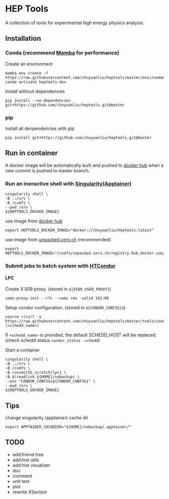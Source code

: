 # HEP Tools

A collection of tools for experimental high energy physics analysis.

## Installation

### Conda (recommend [Mamba](https://mamba.readthedocs.io/) for performance)

Create an environment

    mamba env create -f https://raw.githubusercontent.com/chuyuanliu/heptools/master/environment.yml
    conda activate heptools-dev
Install without dependencies

    pip install --no-dependencies git+https://github.com/chuyuanliu/heptools.git@master

### pip

Install all denpendencies with pip

    pip install git+https://github.com/chuyuanliu/heptools.git@master

## Run in container

A docker image will be automatically built and pushed to [docker hub](https://hub.docker.com/repository/docker/chuyuanliu/heptools) when a new commit is pushed to master branch.

### Run an ineractive shell with [Singularity(Apptainer)](https://apptainer.org/docs/user/latest/)

    singularity shell \
    -B .:/srv \
    -B /cvmfs \
    --pwd /srv \
    ${HEPTOOLS_DOCKER_IMAGE}
use image from [docker hub](https://hub.docker.com/repository/docker/chuyuanliu/heptools)

    export HEPTOOLS_DOCKER_IMAGE="docker://chuyuanliu/heptools:latest"
use image from [unpacked.cern.ch](https://cvmfs.readthedocs.io/en/latest/cpt-containers.html#using-unpacked-cern-ch) (recommended)

    export HEPTOOLS_DOCKER_IMAGE="/cvmfs/unpacked.cern.ch/registry.hub.docker.com/chuyuanliu/heptools:latest"

### Submit jobs to batch system with [HTCondor](https://htcondor.readthedocs.io/)

#### LPC

Create X.509 proxy. (stored in `${X509_USER_PROXY}`)

    voms-proxy-init --rfc --voms cms -valid 192:00

Setup condor configuration. (stored in `${CONDOR_CONFIG}$`)

    source <(curl -s https://raw.githubusercontent.com/chuyuanliu/heptools/master/tools/condor_config_lpc.sh) [<schedd_name>]
If `<schedd_name>` is provided, the default SCHEDD_HOST will be replaced. (check schedd status `condor_status -schedd`)

Start a container

    singularity shell \
    -B .:/srv \
    -B /cvmfs \
    -B /uscmst1b_scratch/lpc1 \
    -B $(readlink ${HOME}/nobackup) \
    --env "CONDOR_CONFIG=${CONDOR_CONFIG}" \
    --pwd /srv \
    ${HEPTOOLS_DOCKER_IMAGE}

## Tips

change singularity (apptainer) cache dir

    export APPTAINER_CACHEDIR="${HOME}/nobackup/.apptainer/"

## TODO

- add:friend tree
- add:hist utils
- add:hist visualizer
- doc
- comment
- unit test
- plot
- rewrite XSection
